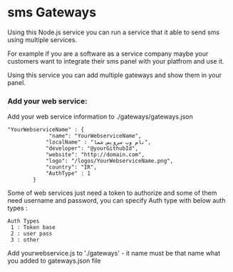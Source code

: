 # sms Gateways
Using this Node.js service you can run a service that it able to send sms using multiple services.

For example if you are a software as a service company maybe your customers want to integrate their sms panel with your platfrom and use it.

Using this service you can add multiple gateways and show them in your panel.

### Add your web service:

Add your web service information to ./gateways/gateways.json

```
"YourWebserviceName" : {
	    	 "name": "YourWebserviceName",
	      	"localName" : "نام وب سرویس شما",
	        "developer": "@yourGithubId",
	        "website": "http://domain.com",
	        "logo": "/logos/YourWebserviceName.png",
	        "country": "IR",
	        "AuthType" : 1 
    	} 
```
Some of web services just need a token to authorize and some of them need username and password, you can specify Auth type with below auth types :
```
Auth Types 
 1 : Token base
 2 : user pass
 3 : other
```

Add yourwebservice.js to './gateways' - it name must be that name what you added to gateways.json file
